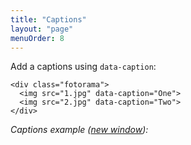 ```yaml
---
title: "Captions"
layout: "page"
menuOrder: 8
---
```


Add a captions using `data-caption`:

	<div class="fotorama">
	  <img src="1.jpg" data-caption="One">
	  <img src="2.jpg" data-caption="Two">
	</div>

_Captions example (<a href="/examples/captions.html" target="_blank">new window</a>):_

<div class="fotorama-wrap"><div class="fotorama"
     data-width="500"
     data-ratio="3/2">
	<a href="http://fotorama.s3.amazonaws.com/i/nyc/guy-in-car.jpg" data-caption="Guy in car"></a>
	<a href="http://fotorama.s3.amazonaws.com/i/nyc/acapella.jpg" data-caption="Acapella"></a>
	<a href="http://fotorama.s3.amazonaws.com/i/nyc/crazyjohn.jpg" data-caption="Crazy John"></a>
	<a href="http://fotorama.s3.amazonaws.com/i/nyc/dudeintheground.jpg" data-caption="Dude in the ground"></a>
	<a href="http://fotorama.s3.amazonaws.com/i/nyc/dudes.jpg" data-caption="Dudes"></a>
	<a href="http://fotorama.s3.amazonaws.com/i/nyc/explanation.jpg" data-caption="Explanation"></a>
	<a href="http://fotorama.s3.amazonaws.com/i/nyc/eyes.jpg" data-caption="Eyes"></a>
	<a href="http://fotorama.s3.amazonaws.com/i/nyc/facing-wind.jpg" data-caption="Facing wind"></a>
	<a href="http://fotorama.s3.amazonaws.com/i/nyc/father-son-looking.jpg" data-caption="Father son looking"></a>
	<a href="http://fotorama.s3.amazonaws.com/i/nyc/flipoff.jpg" data-caption="Flip off"></a>
	<a href="http://fotorama.s3.amazonaws.com/i/nyc/freakout.jpg" data-caption="Freak out"></a>
	<a href="http://fotorama.s3.amazonaws.com/i/nyc/guy-in-park.jpg" data-caption="Guy in park"></a>
	<a href="http://fotorama.s3.amazonaws.com/i/nyc/homeless-sleeping.jpg" data-caption="Homeless sleeping"></a>
	<a href="http://fotorama.s3.amazonaws.com/i/nyc/italianguy.jpg" data-caption="Italian guy"></a>
	<a href="http://fotorama.s3.amazonaws.com/i/nyc/KIOSK.jpg" data-caption="Kiosk"></a>
	<a href="http://fotorama.s3.amazonaws.com/i/nyc/ladies-riding.jpg" data-caption="Ladies riding"></a>
	<a href="http://fotorama.s3.amazonaws.com/i/nyc/lift-dude.jpg" data-caption="Lift dude"></a>
	<a href="http://fotorama.s3.amazonaws.com/i/nyc/severedhead-lo.jpg" data-caption="Severed head"></a>
	<a href="http://fotorama.s3.amazonaws.com/i/nyc/smoking.jpg" data-caption="Smoking"></a>
	<a href="http://fotorama.s3.amazonaws.com/i/nyc/streetlook.jpg" data-caption="Streetlook"></a>
	<a href="http://fotorama.s3.amazonaws.com/i/nyc/two-umbrellas.jpg" data-caption="Two umbrellas"></a>
	<a href="http://fotorama.s3.amazonaws.com/i/nyc/woman-reading.jpg" data-caption="Woman reading"></a>
</div></div>